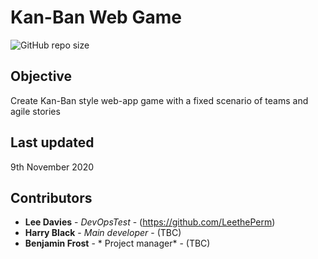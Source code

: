 # Kan-Ban Web Game


<!-- badges -->
![GitHub repo size](https://img.shields.io/github/repo-size/leetheperm/Q3Hackathon-kanBan)
<!-- ![MIT license](https://img.shields.io/badge/license-MIT-lightgrey) -->


## Objective

Create Kan-Ban style web-app game with a fixed scenario of teams and agile stories

## Last updated

9th November 2020

## Contributors

* **Lee Davies** - *DevOpsTest* - (https://github.com/LeethePerm)
* **Harry Black** - *Main developer* - (TBC)
* **Benjamin Frost** - * Project manager* - (TBC)